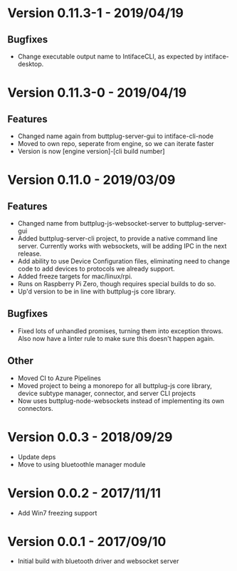 # Version 0.11.3-1 - 2019/04/19

## Bugfixes

- Change executable output name to IntifaceCLI, as expected by
  intiface-desktop.

# Version 0.11.3-0 - 2019/04/19

## Features

- Changed name again from buttplug-server-gui to intiface-cli-node
- Moved to own repo, seperate from engine, so we can iterate faster
- Version is now [engine version]-[cli build number]

# Version 0.11.0 - 2019/03/09

## Features

- Changed name from buttplug-js-websocket-server to
  buttplug-server-gui
- Added buttplug-server-cli project, to provide a native command line
  server. Currently works with websockets, will be adding IPC in the
  next release.
- Add ability to use Device Configuration files, eliminating need to
  change code to add devices to protocols we already support.
- Added freeze targets for mac/linux/rpi.
- Runs on Raspberry Pi Zero, though requires special builds to do so.
- Up'd version to be in line with buttplug-js core library.

## Bugfixes

- Fixed lots of unhandled promises, turning them into exception
  throws. Also now have a linter rule to make sure this doesn't happen
  again.

## Other

- Moved CI to Azure Pipelines
- Moved project to being a monorepo for all buttplug-js core library,
  device subtype manager, connector, and server CLI projects
- Now uses buttplug-node-websockets instead of implementing its own
  connectors.

# Version 0.0.3 - 2018/09/29

- Update deps
- Move to using bluetoothle manager module

# Version 0.0.2 - 2017/11/11

- Add Win7 freezing support

# Version 0.0.1 - 2017/09/10

- Initial build with bluetooth driver and websocket server
